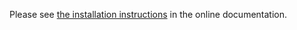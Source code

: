 Please see [the installation instructions](http://ligerosmart.github.io/doc/manual/admin/6.0/en/html/installation.html)
in the online documentation.
